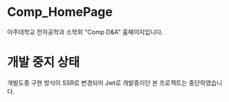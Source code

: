 # Comp_HomePage
아주대학교 전자공학과 소학회 "Comp D&amp;A" 홈페이지입니다.


# 개발 중지 상태
개발도중 구현 방식이 SSR로 변경되어 Jwt로 개발중이던 본 프로젝트는 중단하였습니다.
